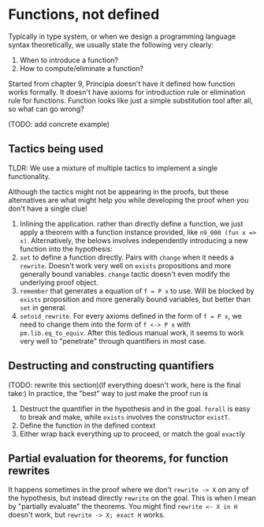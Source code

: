# Functions, not defined

Typically in type system, or when we design a programming language syntax theoretically, we usually state the following very clearly:
1. When to introduce a function?
2. How to compute/eliminate a function?

Started from chapter 9, Principia doesn't have it defined how function works formally. It doesn't have axioms for introduction rule or elimination rule for functions. Function looks like just a simple substitution tool after all, so what can go wrong?

(TODO: add concrete example)

## Tactics being used
TLDR: We use a mixture of multiple tactics to implement a single functionality.

Although the tactics might not be appearing in the proofs, but these alternatives are what might help you while developing the proof when you don't have a single clue! 

1. Inlining the application. rather than directly define a function, we just apply a theorem with a function instance provided, like `n9_000 (fun x => x)`. Alternatively, the belows involves independently introducing a new function into the hypothesis:
2. `set` to define a function directly. Pairs with `change` when it needs a `rewrite`. Doesn't work very well on `exists` propositions and more generally bound variables. `change` tactic doesn't even modify the underlying proof object.
3. `remember` that generates a equation of `f = P x` to use. Will be blocked by `exists` proposition and more generally bound variables, but better than `set` in general.
4. `setoid_rewrite`. For every axioms defined in the form of `f = P x`, we need to change them into the form of `f <-> P x` with `pm.lib.eq_to_equiv`. After this tedious manual work, it seems to work very well to "penetrate" through quantifiers in most case.

## Destructing and constructing quantifiers
(TODO: rewrite this section)(If everything doesn't work, here is the final take:) In practice, the "best" way to just make the proof run is
1. Destruct the quantifier in the hypothesis and in the goal. `forall` is easy to break and make, while `exists` involves the constructor `existT`.
2. Define the function in the defined context
3. Either wrap back everything up to proceed, or match the goal `exact`ly

## Partial evaluation for theorems, for function rewrites
It happens sometimes in the proof where we don't `rewrite -> X` on any of the hypothesis, but instead directly `rewrite` on the goal. This is when I mean by "partially evaluate" the theorems. You might find `rewrite <- X in H` doesn't work, but `rewrite -> X; exact H` works.

